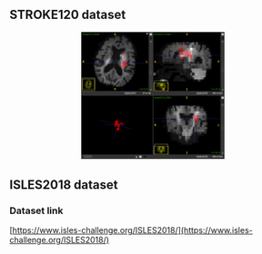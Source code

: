 ## STROKE120 dataset

<p align="center">
  <img src="./stroke0112_0000.png" width="50%">
</p>

## ISLES2018 dataset

### Dataset link
[https://www.isles-challenge.org/ISLES2018/](https://www.isles-challenge.org/ISLES2018/)
